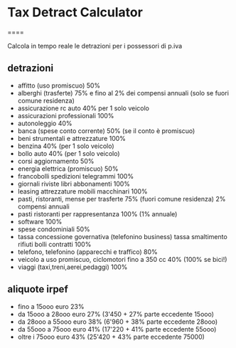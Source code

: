# Tax Detract Calculator

====

Calcola in tempo reale le detrazioni per i possessori di p.iva

## detrazioni

 * affitto (uso promiscuo) 50%
 * alberghi (trasferte) 75% e fino al 2% dei compensi annuali (solo se fuori comune residenza)
 * assicurazione rc auto 40% per 1 solo veicolo
 * assicurazioni professionali 100%
 * autonoleggio 40%
 * banca (spese conto corrente) 50% (se il conto è promiscuo)
 * beni strumentali e attrezzature 100%
 * benzina 40% (per 1 solo veicolo)
 * bollo auto 40% (per 1 solo veicolo)
 * corsi aggiornamento 50%
 * energia elettrica (promiscuo) 50%
 * francobolli spedizioni telegrammi 100%
 * giornali riviste libri abbonamenti 100%
 * leasing attrezzature mobili macchinari 100%
 * pasti, ristoranti, mense per trasferte 75% (fuori comune residenza) 2% compensi annuali
 * pasti ristoranti per rappresentanza 100% (1% annuale)
 * software 100%
 * spese condominiali 50%
 * tassa concessione governativa (telefonino business) tassa smaltimento rifiuti bolli contratti 100%
 * telefono, telefonino (apparecchi e traffico) 80%
 * veicolo a uso promiscuo, ciclomotori fino a 350 cc 40% (100% se bici!)
 * viaggi (taxi,treni,aerei,pedaggi) 100%
 

## aliquote irpef


 * fino a 15ooo euro 23%
 * da 15ooo a 28ooo euro 27% (3'450 + 27% parte eccedente 15ooo)
 * da 28ooo a 55ooo euro 38% (6'960 + 38% parte eccedente 28ooo)
 * da 55ooo a 75ooo euro 41% (17'220 + 41% parte eccedente 55ooo)
 * oltre i 75ooo euro 43% (25'420 + 43% parte eccedente 75000)

